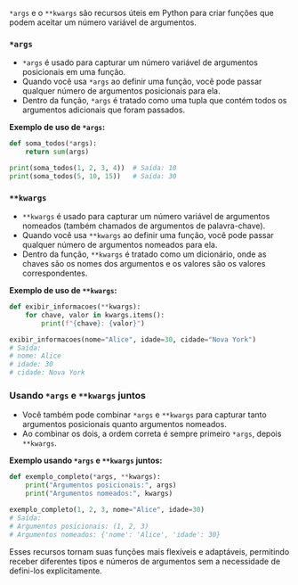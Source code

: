 `*args` e o `**kwargs` são recursos úteis em Python para criar funções que podem aceitar um número variável de argumentos.

### `*args`
- `*args` é usado para capturar um número variável de argumentos posicionais em uma função.
- Quando você usa `*args` ao definir uma função, você pode passar qualquer número de argumentos posicionais para ela.
- Dentro da função, `*args` é tratado como uma tupla que contém todos os argumentos adicionais que foram passados.

**Exemplo de uso de `*args`:**
```python
def soma_todos(*args):
    return sum(args)

print(soma_todos(1, 2, 3, 4))  # Saída: 10
print(soma_todos(5, 10, 15))   # Saída: 30
```

### `**kwargs`
- `**kwargs` é usado para capturar um número variável de argumentos nomeados (também chamados de argumentos de palavra-chave).
- Quando você usa `**kwargs` ao definir uma função, você pode passar qualquer número de argumentos nomeados para ela.
- Dentro da função, `**kwargs` é tratado como um dicionário, onde as chaves são os nomes dos argumentos e os valores são os valores correspondentes.

**Exemplo de uso de `**kwargs`:**
```python
def exibir_informacoes(**kwargs):
    for chave, valor in kwargs.items():
        print(f"{chave}: {valor}")

exibir_informacoes(nome="Alice", idade=30, cidade="Nova York")
# Saída:
# nome: Alice
# idade: 30
# cidade: Nova York
```

### Usando `*args` e `**kwargs` juntos
- Você também pode combinar `*args` e `**kwargs` para capturar tanto argumentos posicionais quanto argumentos nomeados.
- Ao combinar os dois, a ordem correta é sempre primeiro `*args`, depois `**kwargs`.

**Exemplo usando `*args` e `**kwargs` juntos:**
```python
def exemplo_completo(*args, **kwargs):
    print("Argumentos posicionais:", args)
    print("Argumentos nomeados:", kwargs)

exemplo_completo(1, 2, 3, nome="Alice", idade=30)
# Saída:
# Argumentos posicionais: (1, 2, 3)
# Argumentos nomeados: {'nome': 'Alice', 'idade': 30}
```

Esses recursos tornam suas funções mais flexíveis e adaptáveis, permitindo receber diferentes tipos e números de argumentos sem a necessidade de defini-los explicitamente.
